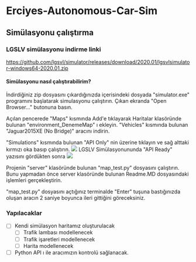 # Erciyes-Autonomous-Car-Sim
## Simülasyonu çalıştırma


### LGSLV simülasyonu indirme linki

https://github.com/lgsvl/simulator/releases/download/2020.01/lgsvlsimulator-windows64-2020.01.zip

#### Simülasyonu nasıl çalıştırabilirim?
İndirdiğiniz zip dosyasını çıkardığınızda içerisindeki dosyada "simulator.exe" programını başlatarak simulasyonu çalıştırın.
Çıkan ekranda "Open Browser..." butonuna basın.

Açılan pencerede "Maps" kısmında Add'e tıklayarak Haritalar klasöründe bulunan "environment_DenemeMap" ı ekleyin.
"Vehicles" kısmında bulunan "Jaguar2015XE (No Bridge)" aracını indirin.

"Simulations" kısmında bulunan "API Only" nin üzerine tıklayın ve sağ alttaki kırmızı oka basıp çalıştırın.
![](resimler/api_start.png)
LGSLV Simülasyonununda "API Ready" yazısını gördükten sonra
![](resimler/api_ready.png)

Projenin "server" klasöründe bulunan "map_test.py" dosyasını çalıştırın. 
Bunu yapmadan önce server klasöründe bulunan Readme.MD dosyasındaki işlemleri gerçekleştirin.

"map_test.py" dosyasını açtığınız terminalde "Enter" tuşuna bastığınızda oluşan aracın 2 saniye boyunca ileri gittiğini göreceksiniz.


### Yapılacaklar
- [ ] Kendi simülasyon haritamız oluşturulacak
  - [ ] Trafik lambası modellenecek
  - [ ] Trafik işaretleri modellenecek
  - [ ] Harita modellenecek
- [ ] Python API ı ile aracımızın kontrolü sağlanacak.
